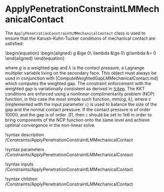 # ApplyPenetrationConstraintLMMechanicalContact

The `ApplyPenetrationConstraintLMMechanicalContact` class is used to ensure that the
Karush-Kuhn-Tucker conditions of mechanical contact are satisfied:

\begin{equation}
\begin{aligned}
g &\ge 0\\
\lambda &\ge 0\\
g\lambda &= 0
\end{aligned}
\end{equation}

where $g$ is a weighted gap and $\lambda$ is the contact pressure, a Lagrange multipler
variable living on the secondary face. This object must always be used in
conjunction with [ComputeWeightedGapLMMechanicalContact.md] which computes the
weighted gap. The constraint enforcement with the weighted gap is variationally
consistent as derived in [!citep](wohlmuth2011variationally). The KKT conditions
are enforced using a nonlinear complimentarity problem (NCP) function, in this case the most
simple such function, $min(cg, \lambda$), where $c$ (implemented with the input
parameter `c`) is used to balance the size of the gap
and the normal contact pressure. If the contact pressure is of order 10000, and the
gap is of order .01, then `c` should be set to 1e6 in order to bring
components of the NCP function onto the same level and achieve optimal
convergence in the non-linear solve.

!syntax description /Constraints/ApplyPenetrationConstraintLMMechanicalContact

!syntax parameters /Constraints/ApplyPenetrationConstraintLMMechanicalContact

!syntax inputs /Constraints/ApplyPenetrationConstraintLMMechanicalContact

!syntax children /Constraints/ApplyPenetrationConstraintLMMechanicalContact
